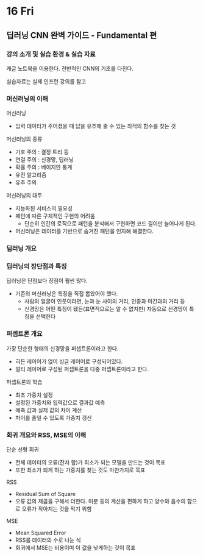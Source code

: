 # 16 Fri

## 딥러닝 CNN 완벽 가이드 - Fundamental 편

### 강의 소개 및 실습 환경 & 실습 자료

캐글 노트북을 이용한다. 전반적인 CNN의 기초를 다진다.

실습자료는 실제 인프런 강의를 참고



### 머신러닝의 이해

머신러닝

* 입력 데이터가 주어졌을 때 답을 유추해 줄 수 있는 최적의 함수를 찾는 것

머신러닝의 종류

* 기호 주의 : 결정 트리 등
* 연걸 주의 : 신경망, 딥러닝
* 확률 주의 : 베이지안 통계
* 유전 알고리즘
* 유추 주의

머신러닝의 대두

* 지능화된 서비스의 필요성
* 패턴에 따른 구체적인 구현의 어려움
  * 단순히 인간의 로직으로 패턴을 분석해서 구현하면 코드 길이만 늘어나게 된다.
* 머신러닝은 데이터를 기반으로 숨겨진 패턴을 인지해 해결한다.



### 딥러닝 개요





### 딥러닝의 장단점과 특징

딥러닝은 단점보다 장점이 훨씬 많다.

* 기존의 머신러닝은 특징을 직접 뽑았어야 했다.
  * 사람의 얼굴이 인풋이라면, 눈과 눈 사이의 거리, 인중과 미간과의 거리 등
  * 신경망은 어떤 특징이 됐든\(표면적으로는 알 수 없지만\) 자동으로 신경망이 특징을 선택한다



### 퍼셉트론 개요

가장 단순한 형태의 신경망을 퍼셉트론이라고 한다.

* 히든 레이어가 없이 싱글 레이어로 구성되어있다.
* 멀티 레이어로 구성된 퍼셉트론을 다중 퍼셉트론이라고 한다.

퍼셉트론의 학습

* 최초 가중치 설정
* 설정된 가중치와 입력값으로 결과값 예측
* 예측 값과 실제 값의 차이 계산
* 차이를 줄일 수 있도록 가중치 갱신



### 회귀 개요와 RSS, MSE의 이해

단순 선형 회귀

* 전체 데이터의 오류\(잔차 합\)가 최소가 되는 모델을 만드는 것이 목표
* 또한 최소가 되게 하는 가중치를 찾는 것도 마찬가지로 목표

RSS

* Residual Sum of Square
* 오류 값의 제곱을 구해서 더한다. 미분 등의 계산을 편하게 하고 양수와 음수의 합으로 오류가 작아지는 것을 막기 위함

MSE

* Mean Squared Error
* RSS를 데이터의 수로 나눈 식
* 회귀에서 MSE는 비용이며 이 값을 낮게하는 것이 목표

